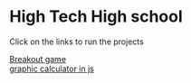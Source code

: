 # High Tech High school
Click on the links to run the projects 

[Breakout game](https://editor.p5js.org/David.Cazzaniga/collections/k5Mf9VJTt)   
[graphic calculator in js](https://editor.p5js.org/David.Cazzaniga/collections/pcX0WLgnN)   
